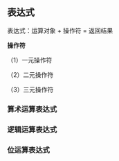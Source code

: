 ## 表达式

表达式：运算对象 + 操作符 = 返回结果

**操作符**

（1）一元操作符

（2）二元操作符

（3）三元操作符

### 算术运算表达式

### 逻辑运算表达式

### 位运算表达式